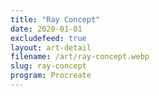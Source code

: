 ```yaml
---
title: "Ray Concept"
date: 2020-01-01
excludefeed: true
layout: art-detail
filename: /art/ray-concept.webp
slug: ray-concept
program: Procreate
---
```

